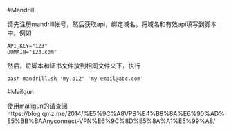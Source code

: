 #Mandrill

请先注册mandrill帐号，然后获取api，绑定域名。将域名和有效api填写到脚本中。例如
```
API_KEY="123"
DOMAIN="123.com"
```

然后，将脚本和证书文件放到相同文件夹下，执行
```
bash mandrill.sh 'my.p12' 'my-email@abc.com'
```

#Mailgun

使用mailigun的请查阅https://blog.qmz.me/2014/%E5%9C%A8VPS%E4%B8%8A%E6%90%AD%E5%BB%BAAnyconnect-VPN%E6%9C%8D%E5%8A%A1%E5%99%A8/
